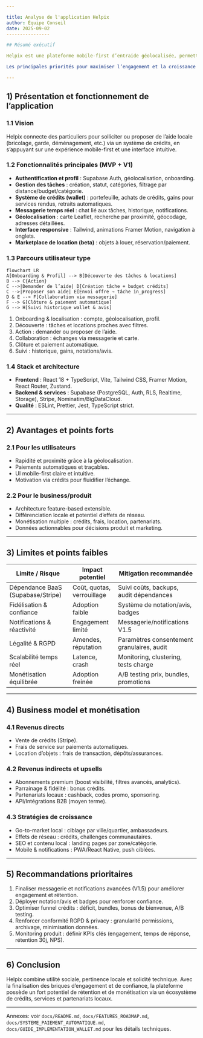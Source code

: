 ```yaml
---

title: Analyse de l'application Helpix
author: Équipe Conseil
date: 2025-09-02
----------------

## Résumé exécutif

Helpix est une plateforme mobile-first d’entraide géolocalisée, permettant aux particuliers de demander ou proposer de l’aide au sein de leur zone via un système de crédits. La solution combine pertinence locale, expérience utilisateur fluide et paiements sécurisés, tout en offrant un modèle de monétisation multiple (vente de crédits, frais de service, location d’objets).

Les principales priorités pour maximiser l’engagement et la croissance sont : finaliser la messagerie et les notifications avancées, déployer le système de notation/avis, optimiser le funnel de crédits et renforcer la conformité RGPD. La plateforme dispose d’un fort potentiel de rétention et de monétisation durable si ces briques clés sont complétées.

---
```


## 1) Présentation et fonctionnement de l’application

### 1.1 Vision

Helpix connecte des particuliers pour solliciter ou proposer de l’aide locale (bricolage, garde, déménagement, etc.) via un système de crédits, en s’appuyant sur une expérience mobile-first et une interface intuitive.

### 1.2 Fonctionnalités principales (MVP + V1)

* **Authentification et profil** : Supabase Auth, géolocalisation, onboarding.
* **Gestion des tâches** : création, statut, catégories, filtrage par distance/budget/catégorie.
* **Système de crédits (wallet)** : portefeuille, achats de crédits, gains pour services rendus, retraits automatiques.
* **Messagerie temps réel** : chat lié aux tâches, historique, notifications.
* **Géolocalisation** : carte Leaflet, recherche par proximité, géocodage, adresses détaillées.
* **Interface responsive** : Tailwind, animations Framer Motion, navigation à onglets.
* **Marketplace de location (beta)** : objets à louer, réservation/paiement.

### 1.3 Parcours utilisateur type

```mermaid
flowchart LR
A[Onboarding & Profil] --> B[Découverte des tâches & locations]
B --> C{Action}
C -->|Demander de l’aide| D[Création tâche + budget crédits]
C -->|Proposer son aide| E[Envoi offre → tâche in_progress]
D & E --> F[Collaboration via messagerie]
F --> G[Clôture & paiement automatique]
G --> H[Suivi historique wallet & avis]
```

1. Onboarding & localisation : compte, géolocalisation, profil.
2. Découverte : tâches et locations proches avec filtres.
3. Action : demander ou proposer de l’aide.
4. Collaboration : échanges via messagerie et carte.
5. Clôture et paiement automatique.
6. Suivi : historique, gains, notations/avis.

### 1.4 Stack et architecture

* **Frontend** : React 18 + TypeScript, Vite, Tailwind CSS, Framer Motion, React Router, Zustand.
* **Backend & services** : Supabase (PostgreSQL, Auth, RLS, Realtime, Storage), Stripe, Nominatim/BigDataCloud.
* **Qualité** : ESLint, Prettier, Jest, TypeScript strict.

---

## 2) Avantages et points forts

### 2.1 Pour les utilisateurs

* Rapidité et proximité grâce à la géolocalisation.
* Paiements automatiques et traçables.
* UI mobile-first claire et intuitive.
* Motivation via crédits pour fluidifier l’échange.

### 2.2 Pour le business/produit

* Architecture feature-based extensible.
* Différenciation locale et potentiel d’effets de réseau.
* Monétisation multiple : crédits, frais, location, partenariats.
* Données actionnables pour décisions produit et marketing.

---

## 3) Limites et points faibles

| Limite / Risque                   | Impact potentiel           | Mitigation recommandée                     |
| --------------------------------- | -------------------------- | ------------------------------------------ |
| Dépendance BaaS (Supabase/Stripe) | Coût, quotas, verrouillage | Suivi coûts, backups, audit dépendances    |
| Fidélisation & confiance          | Adoption faible            | Système de notation/avis, badges           |
| Notifications & réactivité        | Engagement limité          | Messagerie/notifications V1.5              |
| Légalité & RGPD                   | Amendes, réputation        | Paramètres consentement granulaires, audit |
| Scalabilité temps réel            | Latence, crash             | Monitoring, clustering, tests charge       |
| Monétisation équilibrée           | Adoption freinée           | A/B testing prix, bundles, promotions      |

---

## 4) Business model et monétisation

### 4.1 Revenus directs

* Vente de crédits (Stripe).
* Frais de service sur paiements automatiques.
* Location d’objets : frais de transaction, dépôts/assurances.

### 4.2 Revenus indirects et upsells

* Abonnements premium (boost visibilité, filtres avancés, analytics).
* Parrainage & fidélité : bonus crédits.
* Partenariats locaux : cashback, codes promo, sponsoring.
* API/Intégrations B2B (moyen terme).

### 4.3 Stratégies de croissance

* Go-to-market local : ciblage par ville/quartier, ambassadeurs.
* Effets de réseau : crédits, challenges communautaires.
* SEO et contenu local : landing pages par zone/catégorie.
* Mobile & notifications : PWA/React Native, push ciblées.

---

## 5) Recommandations prioritaires

1. Finaliser messagerie et notifications avancées (V1.5) pour améliorer engagement et rétention.
2. Déployer notation/avis et badges pour renforcer confiance.
3. Optimiser funnel crédits : déficit, bundles, bonus de bienvenue, A/B testing.
4. Renforcer conformité RGPD & privacy : granularité permissions, archivage, minimisation données.
5. Monitoring produit : définir KPIs clés (engagement, temps de réponse, rétention 30j, NPS).

---

## 6) Conclusion

Helpix combine utilité sociale, pertinence locale et solidité technique. Avec la finalisation des briques d’engagement et de confiance, la plateforme possède un fort potentiel de rétention et de monétisation via un écosystème de crédits, services et partenariats locaux.



---
Annexes: voir `docs/README.md`, `docs/FEATURES_ROADMAP.md`, `docs/SYSTEME_PAIEMENT_AUTOMATIQUE.md`, `docs/GUIDE_IMPLEMENTATION_WALLET.md` pour les détails techniques.


